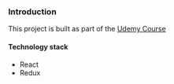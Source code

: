 ### Introduction

This project is built as part of the [Udemy Course](https://www.udemy.com/react-the-complete-guide-incl-redux/)

#### Technology stack

- React
- Redux

